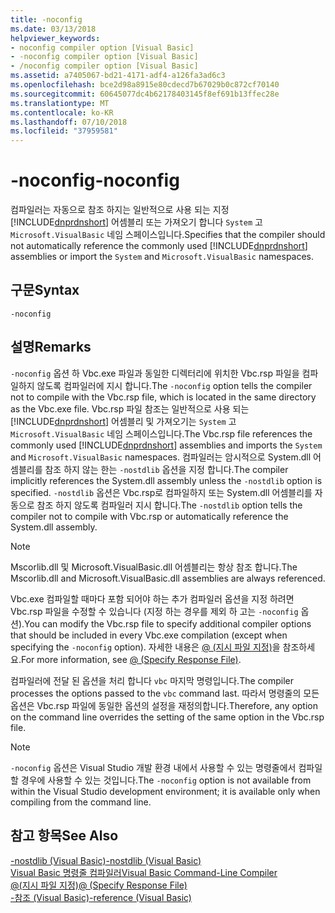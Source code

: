 ```yaml
---
title: -noconfig
ms.date: 03/13/2018
helpviewer_keywords:
- noconfig compiler option [Visual Basic]
- -noconfig compiler option [Visual Basic]
- /noconfig compiler option [Visual Basic]
ms.assetid: a7405067-bd21-4171-adf4-a126fa3ad6c3
ms.openlocfilehash: bce2d98a8915e80cdecd7b67029b0c872cf70140
ms.sourcegitcommit: 60645077dc4b62178403145f8ef691b13ffec28e
ms.translationtype: MT
ms.contentlocale: ko-KR
ms.lasthandoff: 07/10/2018
ms.locfileid: "37959581"
---
```

# <a name="-noconfig"></a><span data-ttu-id="28b8f-102">-noconfig</span><span class="sxs-lookup"><span data-stu-id="28b8f-102">-noconfig</span></span>
<span data-ttu-id="28b8f-103">컴파일러는 자동으로 참조 하지는 일반적으로 사용 되는 지정 [!INCLUDE[dnprdnshort](~/includes/dnprdnshort-md.md)] 어셈블리 또는 가져오기 합니다 `System` 고 `Microsoft.VisualBasic` 네임 스페이스입니다.</span><span class="sxs-lookup"><span data-stu-id="28b8f-103">Specifies that the compiler should not automatically reference the commonly used [!INCLUDE[dnprdnshort](~/includes/dnprdnshort-md.md)] assemblies or import the `System` and `Microsoft.VisualBasic` namespaces.</span></span>  
  
## <a name="syntax"></a><span data-ttu-id="28b8f-104">구문</span><span class="sxs-lookup"><span data-stu-id="28b8f-104">Syntax</span></span>  
  
```  
-noconfig  
```  
  
## <a name="remarks"></a><span data-ttu-id="28b8f-105">설명</span><span class="sxs-lookup"><span data-stu-id="28b8f-105">Remarks</span></span>  
 <span data-ttu-id="28b8f-106">`-noconfig` 옵션 하 Vbc.exe 파일과 동일한 디렉터리에 위치한 Vbc.rsp 파일을 컴파일하지 않도록 컴파일러에 지시 합니다.</span><span class="sxs-lookup"><span data-stu-id="28b8f-106">The `-noconfig` option tells the compiler not to compile with the Vbc.rsp file, which is located in the same directory as the Vbc.exe file.</span></span> <span data-ttu-id="28b8f-107">Vbc.rsp 파일 참조는 일반적으로 사용 되는 [!INCLUDE[dnprdnshort](~/includes/dnprdnshort-md.md)] 어셈블리 및 가져오기는 `System` 고 `Microsoft.VisualBasic` 네임 스페이스입니다.</span><span class="sxs-lookup"><span data-stu-id="28b8f-107">The Vbc.rsp file references the commonly used [!INCLUDE[dnprdnshort](~/includes/dnprdnshort-md.md)] assemblies and imports the `System` and `Microsoft.VisualBasic` namespaces.</span></span> <span data-ttu-id="28b8f-108">컴파일러는 암시적으로 System.dll 어셈블리를 참조 하지 않는 한는 `-nostdlib` 옵션을 지정 합니다.</span><span class="sxs-lookup"><span data-stu-id="28b8f-108">The compiler implicitly references the System.dll assembly unless the `-nostdlib` option is specified.</span></span> <span data-ttu-id="28b8f-109">`-nostdlib` 옵션은 Vbc.rsp로 컴파일하지 또는 System.dll 어셈블리를 자동으로 참조 하지 않도록 컴파일러 지시 합니다.</span><span class="sxs-lookup"><span data-stu-id="28b8f-109">The `-nostdlib` option tells the compiler not to compile with Vbc.rsp or automatically reference the System.dll assembly.</span></span>  
  
> [!NOTE]
>  <span data-ttu-id="28b8f-110">Mscorlib.dll 및 Microsoft.VisualBasic.dll 어셈블리는 항상 참조 합니다.</span><span class="sxs-lookup"><span data-stu-id="28b8f-110">The Mscorlib.dll and Microsoft.VisualBasic.dll assemblies are always referenced.</span></span>  
  
 <span data-ttu-id="28b8f-111">Vbc.exe 컴파일할 때마다 포함 되어야 하는 추가 컴파일러 옵션을 지정 하려면 Vbc.rsp 파일을 수정할 수 있습니다 (지정 하는 경우를 제외 하 고는 `-noconfig` 옵션).</span><span class="sxs-lookup"><span data-stu-id="28b8f-111">You can modify the Vbc.rsp file to specify additional compiler options that should be included in every Vbc.exe compilation (except when specifying the `-noconfig` option).</span></span> <span data-ttu-id="28b8f-112">자세한 내용은 [@ (지시 파일 지정)](../../../visual-basic/reference/command-line-compiler/specify-response-file.md)을 참조하세요.</span><span class="sxs-lookup"><span data-stu-id="28b8f-112">For more information, see [@ (Specify Response File)](../../../visual-basic/reference/command-line-compiler/specify-response-file.md).</span></span>  
  
 <span data-ttu-id="28b8f-113">컴파일러에 전달 된 옵션을 처리 합니다 `vbc` 마지막 명령입니다.</span><span class="sxs-lookup"><span data-stu-id="28b8f-113">The compiler processes the options passed to the `vbc` command last.</span></span> <span data-ttu-id="28b8f-114">따라서 명령줄의 모든 옵션은 Vbc.rsp 파일에 동일한 옵션의 설정을 재정의합니다.</span><span class="sxs-lookup"><span data-stu-id="28b8f-114">Therefore, any option on the command line overrides the setting of the same option in the Vbc.rsp file.</span></span>  
  
> [!NOTE]
>  <span data-ttu-id="28b8f-115">`-noconfig` 옵션은 Visual Studio 개발 환경 내에서 사용할 수 있는 명령줄에서 컴파일할 경우에 사용할 수 있는 것입니다.</span><span class="sxs-lookup"><span data-stu-id="28b8f-115">The `-noconfig` option is not available from within the Visual Studio development environment; it is available only when compiling from the command line.</span></span>  
  
## <a name="see-also"></a><span data-ttu-id="28b8f-116">참고 항목</span><span class="sxs-lookup"><span data-stu-id="28b8f-116">See Also</span></span>  
 [<span data-ttu-id="28b8f-117">-nostdlib (Visual Basic)</span><span class="sxs-lookup"><span data-stu-id="28b8f-117">-nostdlib (Visual Basic)</span></span>](../../../visual-basic/reference/command-line-compiler/nostdlib.md)  
 [<span data-ttu-id="28b8f-118">Visual Basic 명령줄 컴파일러</span><span class="sxs-lookup"><span data-stu-id="28b8f-118">Visual Basic Command-Line Compiler</span></span>](../../../visual-basic/reference/command-line-compiler/index.md)  
 [<span data-ttu-id="28b8f-119">@(지시 파일 지정)</span><span class="sxs-lookup"><span data-stu-id="28b8f-119">@ (Specify Response File)</span></span>](../../../visual-basic/reference/command-line-compiler/specify-response-file.md)  
 [<span data-ttu-id="28b8f-120">-참조 (Visual Basic)</span><span class="sxs-lookup"><span data-stu-id="28b8f-120">-reference (Visual Basic)</span></span>](../../../visual-basic/reference/command-line-compiler/reference.md)
